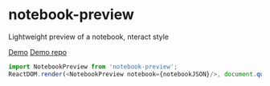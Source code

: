 # notebook-preview

Lightweight preview of a notebook, nteract style

[Demo](https://nb.surge.sh)
[Demo repo](https://github.com/rgbkrk/notebook-preview-demo)

```js
import NotebookPreview from 'notebook-preview';
ReactDOM.render(<NotebookPreview notebook={notebookJSON}/>, document.querySelector('nb'));
```
